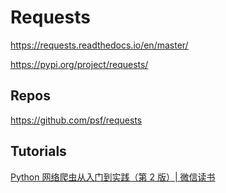 # Requests

<https://requests.readthedocs.io/en/master/>

<https://pypi.org/project/requests/>

## Repos

<https://github.com/psf/requests>

## Tutorials

[Python 网络爬虫从入门到实践（第 2 版）| 微信读书](https://weread.qq.com/web/reader/b273296071879840835b067ke3e31601d5bed98199f65b9)

